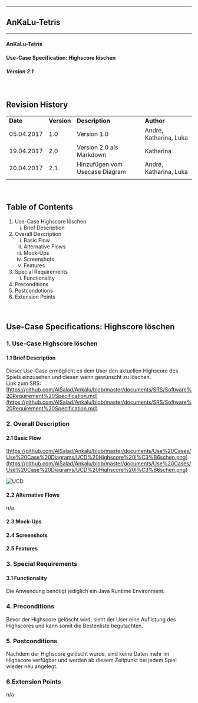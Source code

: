 
----------
##  AnKaLu-Tetris  ##
----------

####  AnKaLu-Tetris  ###

####  Use-Case Specification: Highscore löschen  ###

#####  Version 2.1  #####

</br>

##  Revision History  ##

<table> 
<tr><td><b>Date</b></td><td><b>Version</b></td><td><b>Description</b></td><td><b>Author</b></td></tr>
<tr><td>05.04.2017</td><td>1.0</td><td>Version 1.0</td><td>André, Katharina, Luka</td></tr>
<tr><td>19.04.2017</td><td>2.0</td><td>Version 2.0 als Markdown</td><td>Katharina</td></tr>
<tr><td>20.04.2017</td><td>2.1</td><td>Hinzufügen vom Usecase Diagram</td><td>André, Katharina, Luka</td></tr>
<tr><td></td><td></td><td></td><td></td></tr>
</table>
</br>

##  Table of Contents  ##

<ol>
<li>Use-Case Highscore löschen
<ol type = i>
<li>Brief Description</li>
</ol>
<li> Overall Description
<ol type = i>
<li>Basic Flow</li>
<li>Alternative Flows</li>
<li>Mock-Ups</li>
<li>Screenshots</li>
<li>Features</li>
</ol>
<li>Special Requirements
<ol type = i>
<li>Functionality</li>
</ol>
<li>Preconditions</li>
<li>Postcondotions</li>
<li>Extension Points</li>
</ol>
</br>

##  Use-Case Specifications: Highscore löschen  ##

###  1. Use-Case Highscore löschen  ###

####  1.1 Brief Description  ####
Dieser Use-Case ermöglicht es dem User den aktuellen Highscore des Spiels einzusehen und diesen wenn gewünscht zu löschen. </br>
Link zum SRS: [https://github.com/AlSalad/Ankalu/blob/master/documents/SRS/Software%20Requirement%20Specification.md](https://github.com/AlSalad/Ankalu/blob/master/documents/SRS/Software%20Requirement%20Specification.md)

###  2. Overall Description  ###

####  2.1 Basic Flow  ####

[https://github.com/AlSalad/Ankalu/blob/master/documents/Use%20Cases/Use%20Case%20Diagrams/UCD%20Highscore%20l%C3%B6schen.png](https://github.com/AlSalad/Ankalu/blob/master/documents/Use%20Cases/Use%20Case%20Diagrams/UCD%20Highscore%20l%C3%B6schen.png)

![UCD](https://github.com/AlSalad/Ankalu/blob/master/documents/Use%20Cases/Use%20Case%20Diagrams/UCD%20Highscore%20l%C3%B6schen.png "UCD")

####  2.2 Alternative Flows  ####

n/a

####  2.3 Mock-Ups  ####

####  2.4 Screenshots ####

####  2.5 Features  ####

###  3. Special Requirements  ###

####  3.1 Functionality  ####

Die Anwendung benötigt jediglich ein Java Runtime Environment.

###  4. Preconditions  ###

Bevor der Highscore gelöscht wird, sieht der User eine Auflistung des Highscores und kann somit die Bestenliste begutachten.

###  5. Postconditions  ###

Nachdem der Highscore gelöscht wurde, sind keine Daten mehr im Highscore verfügbar und werden ab diesem Zeitpunkt bei jedem Spiel wieder neu angelegt.

###  6.Extension Points  ###

n/a
